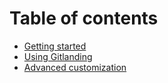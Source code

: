 # Table of contents

* [Getting started](README.md)
* [Using Gitlanding](creating-a-page.md)
* [Advanced customization](customization.md)

